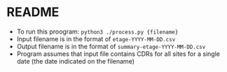 # README

* To run this proogram: `python3 ./process.py {filename}`
* Input filename is in the format of `etage-YYYY-MM-DD.csv`
* Output filename is in the format of `summary-etage-YYYY-MM-DD.csv`
* Program assumes that input file contains CDRs for all sites for a single date (the date indicated on the filename)